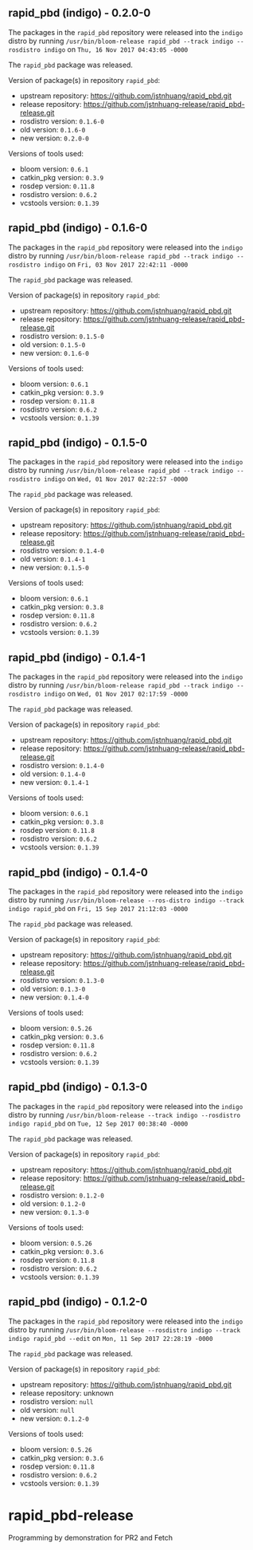 ## rapid_pbd (indigo) - 0.2.0-0

The packages in the `rapid_pbd` repository were released into the `indigo` distro by running `/usr/bin/bloom-release rapid_pbd --track indigo --rosdistro indigo` on `Thu, 16 Nov 2017 04:43:05 -0000`

The `rapid_pbd` package was released.

Version of package(s) in repository `rapid_pbd`:

- upstream repository: https://github.com/jstnhuang/rapid_pbd.git
- release repository: https://github.com/jstnhuang-release/rapid_pbd-release.git
- rosdistro version: `0.1.6-0`
- old version: `0.1.6-0`
- new version: `0.2.0-0`

Versions of tools used:

- bloom version: `0.6.1`
- catkin_pkg version: `0.3.9`
- rosdep version: `0.11.8`
- rosdistro version: `0.6.2`
- vcstools version: `0.1.39`


## rapid_pbd (indigo) - 0.1.6-0

The packages in the `rapid_pbd` repository were released into the `indigo` distro by running `/usr/bin/bloom-release rapid_pbd --track indigo --rosdistro indigo` on `Fri, 03 Nov 2017 22:42:11 -0000`

The `rapid_pbd` package was released.

Version of package(s) in repository `rapid_pbd`:

- upstream repository: https://github.com/jstnhuang/rapid_pbd.git
- release repository: https://github.com/jstnhuang-release/rapid_pbd-release.git
- rosdistro version: `0.1.5-0`
- old version: `0.1.5-0`
- new version: `0.1.6-0`

Versions of tools used:

- bloom version: `0.6.1`
- catkin_pkg version: `0.3.9`
- rosdep version: `0.11.8`
- rosdistro version: `0.6.2`
- vcstools version: `0.1.39`


## rapid_pbd (indigo) - 0.1.5-0

The packages in the `rapid_pbd` repository were released into the `indigo` distro by running `/usr/bin/bloom-release rapid_pbd --track indigo --rosdistro indigo` on `Wed, 01 Nov 2017 02:22:57 -0000`

The `rapid_pbd` package was released.

Version of package(s) in repository `rapid_pbd`:

- upstream repository: https://github.com/jstnhuang/rapid_pbd.git
- release repository: https://github.com/jstnhuang-release/rapid_pbd-release.git
- rosdistro version: `0.1.4-0`
- old version: `0.1.4-1`
- new version: `0.1.5-0`

Versions of tools used:

- bloom version: `0.6.1`
- catkin_pkg version: `0.3.8`
- rosdep version: `0.11.8`
- rosdistro version: `0.6.2`
- vcstools version: `0.1.39`


## rapid_pbd (indigo) - 0.1.4-1

The packages in the `rapid_pbd` repository were released into the `indigo` distro by running `/usr/bin/bloom-release rapid_pbd --track indigo --rosdistro indigo` on `Wed, 01 Nov 2017 02:17:59 -0000`

The `rapid_pbd` package was released.

Version of package(s) in repository `rapid_pbd`:

- upstream repository: https://github.com/jstnhuang/rapid_pbd.git
- release repository: https://github.com/jstnhuang-release/rapid_pbd-release.git
- rosdistro version: `0.1.4-0`
- old version: `0.1.4-0`
- new version: `0.1.4-1`

Versions of tools used:

- bloom version: `0.6.1`
- catkin_pkg version: `0.3.8`
- rosdep version: `0.11.8`
- rosdistro version: `0.6.2`
- vcstools version: `0.1.39`


## rapid_pbd (indigo) - 0.1.4-0

The packages in the `rapid_pbd` repository were released into the `indigo` distro by running `/usr/bin/bloom-release --ros-distro indigo --track indigo rapid_pbd` on `Fri, 15 Sep 2017 21:12:03 -0000`

The `rapid_pbd` package was released.

Version of package(s) in repository `rapid_pbd`:

- upstream repository: https://github.com/jstnhuang/rapid_pbd.git
- release repository: https://github.com/jstnhuang-release/rapid_pbd-release.git
- rosdistro version: `0.1.3-0`
- old version: `0.1.3-0`
- new version: `0.1.4-0`

Versions of tools used:

- bloom version: `0.5.26`
- catkin_pkg version: `0.3.6`
- rosdep version: `0.11.8`
- rosdistro version: `0.6.2`
- vcstools version: `0.1.39`


## rapid_pbd (indigo) - 0.1.3-0

The packages in the `rapid_pbd` repository were released into the `indigo` distro by running `/usr/bin/bloom-release --track indigo --rosdistro indigo rapid_pbd` on `Tue, 12 Sep 2017 00:38:40 -0000`

The `rapid_pbd` package was released.

Version of package(s) in repository `rapid_pbd`:

- upstream repository: https://github.com/jstnhuang/rapid_pbd.git
- release repository: https://github.com/jstnhuang-release/rapid_pbd-release.git
- rosdistro version: `0.1.2-0`
- old version: `0.1.2-0`
- new version: `0.1.3-0`

Versions of tools used:

- bloom version: `0.5.26`
- catkin_pkg version: `0.3.6`
- rosdep version: `0.11.8`
- rosdistro version: `0.6.2`
- vcstools version: `0.1.39`


## rapid_pbd (indigo) - 0.1.2-0

The packages in the `rapid_pbd` repository were released into the `indigo` distro by running `/usr/bin/bloom-release --rosdistro indigo --track indigo rapid_pbd --edit` on `Mon, 11 Sep 2017 22:28:19 -0000`

The `rapid_pbd` package was released.

Version of package(s) in repository `rapid_pbd`:

- upstream repository: https://github.com/jstnhuang/rapid_pbd.git
- release repository: unknown
- rosdistro version: `null`
- old version: `null`
- new version: `0.1.2-0`

Versions of tools used:

- bloom version: `0.5.26`
- catkin_pkg version: `0.3.6`
- rosdep version: `0.11.8`
- rosdistro version: `0.6.2`
- vcstools version: `0.1.39`


# rapid_pbd-release
Programming by demonstration for PR2 and Fetch
